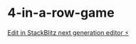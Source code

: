 # 4-in-a-row-game

[Edit in StackBlitz next generation editor ⚡️](https://stackblitz.com/~/github.com/NaorYael/4-in-a-row-game)